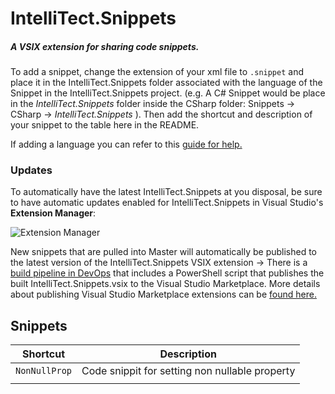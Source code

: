 # IntelliTect.Snippets

  

##### *A VSIX extension for sharing code snippets.*

  

  

To add a snippet, change the extension of your xml file to `.snippet` and place it in the IntelliTect.Snippets folder associated with the language of the Snippet in the IntelliTect.Snippets project. (e.g. A C# Snippet would be place in the *IntelliTect.Snippets* folder inside the CSharp folder: Snippets -> CSharp -> *IntelliTect.Snippets* ). Then add the shortcut and description of your snippet to the table here in the README.
 

If adding a language you can refer to this [guide for help.](https://docs.microsoft.com/en-us/visualstudio/ide/how-to-distribute-code-snippets?view=vs-2019)


  

### Updates

  

To automatically have the latest IntelliTect.Snippets at you disposal, be sure to have automatic updates enabled for IntelliTect.Snippets in Visual Studio's **Extension Manager**:

![Extension Manager](https://raw.githubusercontent.com/IntelliTect/IntelliTect.Snippets/master/READMEScreenshots/autoUpdateExtensions.JPG)

New snippets that are pulled into Master will automatically be published to the latest version of the IntelliTect.Snippets VSIX extension -> There is a [build pipeline in DevOps](https://intellitect.visualstudio.com/IntelliTect.Snippets/_build) that includes a PowerShell script that publishes the built IntelliTect.Snippets.vsix to the Visual Studio Marketplace. More details about publishing Visual Studio Marketplace extensions can be [found here.](https://docs.microsoft.com/en-us/visualstudio/extensibility/walkthrough-publishing-a-visual-studio-extension-via-command-line?view=vs-2019)

  

## Snippets

  

|Shortcut |Description |
|--|--|
| `NonNullProp` |Code snippit for setting non nullable property |
| | |

